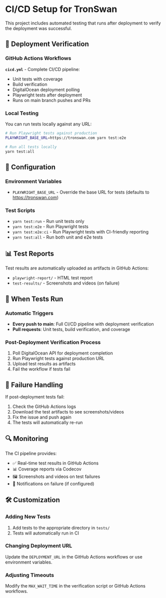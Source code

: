 # CI/CD Setup for TronSwan

This project includes automated testing that runs after deployment to verify the deployment was successful.

## 🚀 Deployment Verification

### GitHub Actions Workflows

**`cicd.yml`** - Complete CI/CD pipeline:

- Unit tests with coverage
- Build verification
- DigitalOcean deployment polling
- Playwright tests after deployment
- Runs on main branch pushes and PRs

### Local Testing

You can run tests locally against any URL:

```bash
# Run Playwright tests against production
PLAYWRIGHT_BASE_URL=https://tronswan.com yarn test:e2e

# Run all tests locally
yarn test:all
```

## 🔧 Configuration

### Environment Variables

- `PLAYWRIGHT_BASE_URL` - Override the base URL for tests (defaults to https://tronswan.com)

### Test Scripts

- `yarn test:run` - Run unit tests only
- `yarn test:e2e` - Run Playwright tests
- `yarn test:e2e:ci` - Run Playwright tests with CI-friendly reporting
- `yarn test:all` - Run both unit and e2e tests

## 📊 Test Reports

Test results are automatically uploaded as artifacts in GitHub Actions:

- `playwright-report/` - HTML test report
- `test-results/` - Screenshots and videos (on failure)

## 🎯 When Tests Run

### Automatic Triggers

- **Every push to main**: Full CI/CD pipeline with deployment verification
- **Pull requests**: Unit tests, build verification, and coverage

### Post-Deployment Verification Process

1. Poll DigitalOcean API for deployment completion
2. Run Playwright tests against production URL
3. Upload test results as artifacts
4. Fail the workflow if tests fail

## 🚨 Failure Handling

If post-deployment tests fail:

1. Check the GitHub Actions logs
2. Download the test artifacts to see screenshots/videos
3. Fix the issue and push again
4. The tests will automatically re-run

## 🔍 Monitoring

The CI pipeline provides:

- ✅ Real-time test results in GitHub Actions
- 📊 Coverage reports via Codecov
- 🖼️ Screenshots and videos on test failures
- 📧 Notifications on failure (if configured)

## 🛠️ Customization

### Adding New Tests

1. Add tests to the appropriate directory in `tests/`
2. Tests will automatically run in CI

### Changing Deployment URL

Update the `DEPLOYMENT_URL` in the GitHub Actions workflows or use environment variables.

### Adjusting Timeouts

Modify the `MAX_WAIT_TIME` in the verification script or GitHub Actions workflows.
